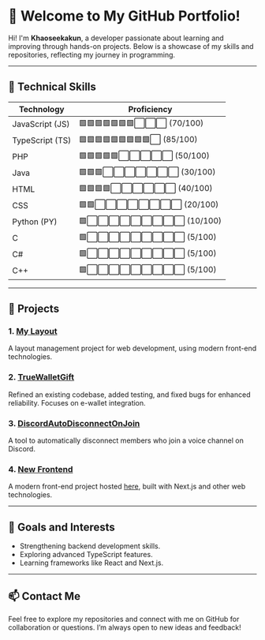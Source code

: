 # 👋 Welcome to My GitHub Portfolio!

Hi! I'm **Khaoseekakun**, a developer passionate about learning and improving through hands-on projects. Below is a showcase of my skills and repositories, reflecting my journey in programming.

---

## 🔧 **Technical Skills**

| **Technology** | **Proficiency** |
|-----------------|-----------------|
| JavaScript (JS) | 🟩🟩🟩🟩🟩🟩🟩⬜⬜⬜ (70/100) |
| TypeScript (TS) | 🟩🟩🟩🟩🟩🟩🟩🟩🟩⬜ (85/100) |
| PHP             | 🟩🟩🟩🟩🟩⬜⬜⬜⬜⬜ (50/100) |
| Java            | 🟩🟩🟩⬜⬜⬜⬜⬜⬜⬜ (30/100) |
| HTML            | 🟩🟩🟩🟩⬜⬜⬜⬜⬜⬜ (40/100) |
| CSS             | 🟩🟩⬜⬜⬜⬜⬜⬜⬜⬜ (20/100) |
| Python (PY)     | 🟩⬜⬜⬜⬜⬜⬜⬜⬜⬜ (10/100) |
| C               | 🟩⬜⬜⬜⬜⬜⬜⬜⬜⬜ (5/100) |
| C#              | 🟩⬜⬜⬜⬜⬜⬜⬜⬜⬜ (5/100) |
| C++             | 🟩⬜⬜⬜⬜⬜⬜⬜⬜⬜ (5/100) |

---

## 🚀 **Projects**

### 1. **[My Layout](https://github.com/Khaoseekakun/my-layout)**
A layout management project for web development, using modern front-end technologies.

### 2. **[TrueWalletGift](https://github.com/Khaoseekakun/TrueWalletGift)**
Refined an existing codebase, added testing, and fixed bugs for enhanced reliability. Focuses on e-wallet integration.

### 3. **[DiscordAutoDisconnectOnJoin](https://github.com/Khaoseekakun/DiscordAutoDisconnectOnJoin)**
A tool to automatically disconnect members who join a voice channel on Discord.

### 4. **[New Frontend](https://github.com/Khaoseekakun/new-frontend)**
A modern front-end project hosted [here](https://new-frontend-three.vercel.app), built with Next.js and other web technologies.

---

## 🌟 **Goals and Interests**

- Strengthening backend development skills.
- Exploring advanced TypeScript features.
- Learning frameworks like React and Next.js.

---

## 📫 **Contact Me**

Feel free to explore my repositories and connect with me on GitHub for collaboration or questions. I’m always open to new ideas and feedback!
